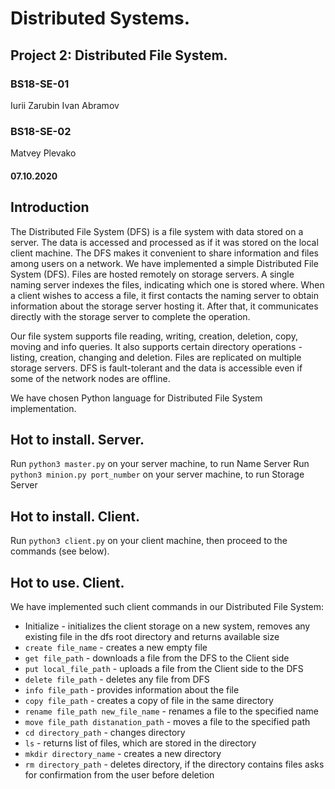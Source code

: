# Distributed Systems.
## Project 2: Distributed File System.

### BS18-SE-01
Iurii Zarubin
Ivan Abramov
### BS18-SE-02
Matvey Plevako

#### 07.10.2020


## Introduction

The Distributed File System (DFS) is a file system with data stored on a server. The data is accessed and processed as if it was stored on the local client machine.  The DFS makes it convenient to share information and files among users on a network. We have implemented a simple Distributed File System (DFS). Files are hosted remotely on storage servers. A single naming server indexes the files, indicating which one is stored where. When a client wishes to access a file, it first contacts the naming server to obtain information about the storage server hosting it. After that, it communicates directly with the storage server to complete the operation.

Our file system supports file reading, writing, creation, deletion, copy, moving and info queries. It also supports certain directory operations - listing, creation, changing and deletion. Files are replicated on multiple storage servers. DFS is fault-tolerant and the data is accessible even if some of the network nodes are offline.

We have chosen Python language for Distributed File System implementation.

## Hot to install. Server.

Run `python3 master.py` on your server machine, to run Name Server
Run `python3 minion.py port_number` on your server machine, to run Storage Server

## Hot to install. Client.

Run `python3 client.py` on your client machine, then proceed to the commands (see below).

## Hot to use. Client.

We have implemented such client commands in our Distributed File System:
- Initialize - initializes the client storage on a new system, removes any existing file in the dfs root directory and returns available size
- `create file_name` - creates a new empty file
- `get file_path` - downloads a file from the DFS to the Client side
- `put local_file_path` - uploads a file from the Client side to the DFS
- `delete file_path` - deletes any file from DFS
- `info file_path` - provides information about the file
- `copy file_path` - creates a copy of file in the same directory
- `rename file_path new_file_name` - renames a file to the specified name
- `move file_path distanation_path` - moves a file to the specified path
- `cd directory_path` - changes directory
- `ls` - returns list of files, which are stored in the directory
- `mkdir directory_name` - creates a new directory
- `rm directory_path` - deletes directory, if the directory contains files asks for confirmation from the user before deletion

